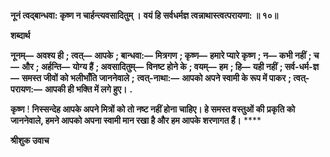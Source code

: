 **नूनं त्वद्बान्धवा: कृष्ण न चार्हन्त्यवसादितुम् ।** **वयं हि सर्वधर्मज्ञ त्वन्नाथास्त्वत्परायणा: ॥ १०॥** 

**शब्दार्थ** 

**नूनम्—** **अवश्य ही** **; त्वत्—** **आपके** **; बान्धवा:—** **मित्रगण** **; कृष्ण—** **हमारे प्यारे कृष्ण** **; न—** **कभी नहीं** **; च—** **और** **; अर्हन्ति—** **योग्य हैं** **; अवसादितुम्—** **विनष्ट होने के** **; वयम्—** **हम** **; हि—** **यही नहीं** **; सर्व-धर्म-ज्ञ—** **समस्त जीवों को भलीभाँति जाननेवाले** **;** **त्वत्-नाथा:—** **आपको अपने स्वामी के रूप में पाकर** **; त्वत्-परायण:—** **आपकी ही भक्ति में लगे हुए।** **.** 

**कृष्ण** ! **निस्सन्देह आपके अपने मित्रों को तो नष्ट नहीं होना चाहिए। हे समस्त वस्तुओं की** **प्रकृति को जाननेवाले, हमने आपको अपना स्वामी मान रखा है और हम आपके शरणागत हैं।** **** 

**श्रीशुक उवाच** 